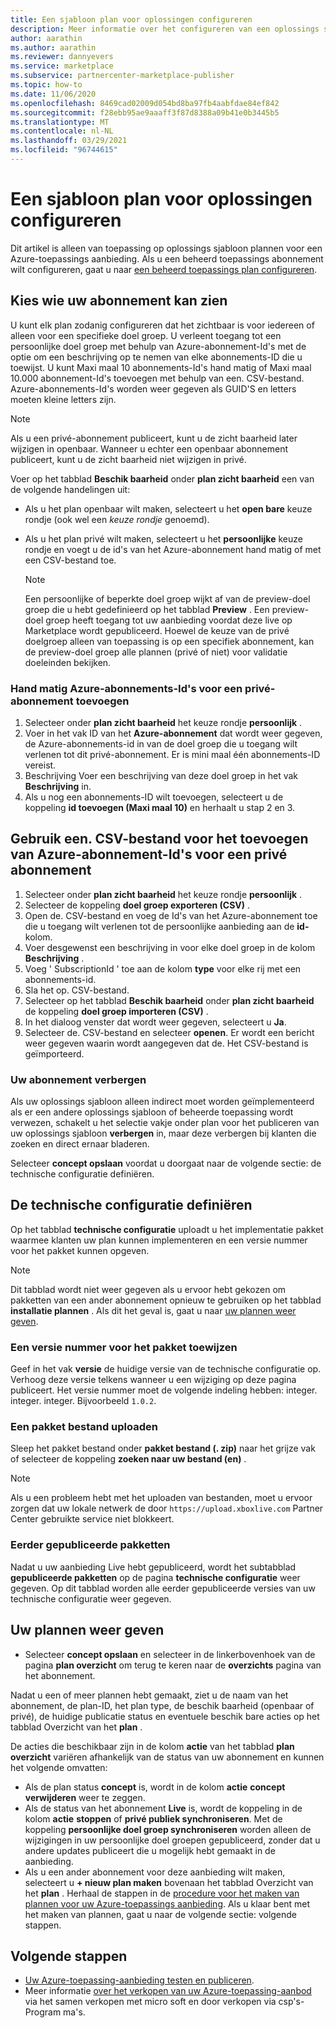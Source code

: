 ```yaml
---
title: Een sjabloon plan voor oplossingen configureren
description: Meer informatie over het configureren van een oplossings sjabloon plan voor uw Azure-toepassings aanbieding in Partner Center.
author: aarathin
ms.author: aarathin
ms.reviewer: dannyevers
ms.service: marketplace
ms.subservice: partnercenter-marketplace-publisher
ms.topic: how-to
ms.date: 11/06/2020
ms.openlocfilehash: 8469cad02009d054bd8ba97fb4aabfdae84ef842
ms.sourcegitcommit: f28ebb95ae9aaaff3f87d8388a09b41e0b3445b5
ms.translationtype: MT
ms.contentlocale: nl-NL
ms.lasthandoff: 03/29/2021
ms.locfileid: "96744615"
---
```

# <a name="configure-a-solution-template-plan"></a>Een sjabloon plan voor oplossingen configureren

Dit artikel is alleen van toepassing op oplossings sjabloon plannen voor een Azure-toepassings aanbieding. Als u een beheerd toepassings abonnement wilt configureren, gaat u naar [een beheerd toepassings plan configureren](create-new-azure-apps-offer-managed.md).

## <a name="choose-who-can-see-your-plan"></a>Kies wie uw abonnement kan zien

U kunt elk plan zodanig configureren dat het zichtbaar is voor iedereen of alleen voor een specifieke doel groep. U verleent toegang tot een persoonlijke doel groep met behulp van Azure-abonnement-Id's met de optie om een beschrijving op te nemen van elke abonnements-ID die u toewijst. U kunt Maxi maal 10 abonnements-Id's hand matig of Maxi maal 10.000 abonnement-Id's toevoegen met behulp van een. CSV-bestand. Azure-abonnements-Id's worden weer gegeven als GUID'S en letters moeten kleine letters zijn.

> [!NOTE]
> Als u een privé-abonnement publiceert, kunt u de zicht baarheid later wijzigen in openbaar. Wanneer u echter een openbaar abonnement publiceert, kunt u de zicht baarheid niet wijzigen in privé.

Voer op het tabblad **Beschik baarheid** onder **plan zicht baarheid** een van de volgende handelingen uit:

- Als u het plan openbaar wilt maken, selecteert u het **open bare** keuze rondje (ook wel een _keuze rondje_ genoemd).
- Als u het plan privé wilt maken, selecteert u het **persoonlijke** keuze rondje en voegt u de id's van het Azure-abonnement hand matig of met een CSV-bestand toe.

    > [!NOTE]
    > Een persoonlijke of beperkte doel groep wijkt af van de preview-doel groep die u hebt gedefinieerd op het tabblad **Preview** . Een preview-doel groep heeft toegang tot uw aanbieding voordat deze live op Marketplace wordt gepubliceerd. Hoewel de keuze van de privé doelgroep alleen van toepassing is op een specifiek abonnement, kan de preview-doel groep alle plannen (privé of niet) voor validatie doeleinden bekijken.

### <a name="manually-add-azure-subscription-ids-for-a-private-plan"></a>Hand matig Azure-abonnements-Id's voor een privé-abonnement toevoegen

1. Selecteer onder **plan zicht baarheid** het keuze rondje **persoonlijk** .
1. Voer in het vak ID van het **Azure-abonnement** dat wordt weer gegeven, de Azure-abonnements-id in van de doel groep die u toegang wilt verlenen tot dit privé-abonnement. Er is mini maal één abonnements-ID vereist.
1. Beschrijving Voer een beschrijving van deze doel groep in het vak **Beschrijving** in.
1. Als u nog een abonnements-ID wilt toevoegen, selecteert u de koppeling **id toevoegen (Maxi maal 10)** en herhaalt u stap 2 en 3.

## <a name="use-a-csv-file-to-add-azure-subscription-ids-for-a-private-plan"></a>Gebruik een. CSV-bestand voor het toevoegen van Azure-abonnement-Id's voor een privé abonnement

1. Selecteer onder **plan zicht baarheid** het keuze rondje **persoonlijk** .
1. Selecteer de koppeling **doel groep exporteren (CSV)** .
1. Open de. CSV-bestand en voeg de Id's van het Azure-abonnement toe die u toegang wilt verlenen tot de persoonlijke aanbieding aan de **id-** kolom.
1. Voer desgewenst een beschrijving in voor elke doel groep in de kolom **Beschrijving** .
1. Voeg ' SubscriptionId ' toe aan de kolom **type** voor elke rij met een abonnements-id.
1. Sla het op. CSV-bestand.
1. Selecteer op het tabblad **Beschik baarheid** onder **plan zicht baarheid** de koppeling **doel groep importeren (CSV)** .
1. In het dialoog venster dat wordt weer gegeven, selecteert u **Ja**.
1. Selecteer de. CSV-bestand en selecteer **openen**. Er wordt een bericht weer gegeven waarin wordt aangegeven dat de. Het CSV-bestand is geïmporteerd.

### <a name="hide-your-plan"></a>Uw abonnement verbergen

Als uw oplossings sjabloon alleen indirect moet worden geïmplementeerd als er een andere oplossings sjabloon of beheerde toepassing wordt verwezen, schakelt u het selectie vakje onder plan voor het publiceren van uw oplossings sjabloon **verbergen** in, maar deze verbergen bij klanten die zoeken en direct ernaar bladeren.

Selecteer **concept opslaan** voordat u doorgaat naar de volgende sectie: de technische configuratie definiëren.

## <a name="define-the-technical-configuration"></a>De technische configuratie definiëren

Op het tabblad **technische configuratie** uploadt u het implementatie pakket waarmee klanten uw plan kunnen implementeren en een versie nummer voor het pakket kunnen opgeven.

> [!NOTE]
> Dit tabblad wordt niet weer gegeven als u ervoor hebt gekozen om pakketten van een ander abonnement opnieuw te gebruiken op het tabblad **installatie plannen** . Als dit het geval is, gaat u naar [uw plannen weer geven](#view-your-plans).

### <a name="assign-a-version-number-for-the-package"></a>Een versie nummer voor het pakket toewijzen

Geef in het vak **versie** de huidige versie van de technische configuratie op. Verhoog deze versie telkens wanneer u een wijziging op deze pagina publiceert. Het versie nummer moet de volgende indeling hebben: integer. integer. integer. Bijvoorbeeld `1.0.2`.

### <a name="upload-a-package-file"></a>Een pakket bestand uploaden

Sleep het pakket bestand onder **pakket bestand (. zip)** naar het grijze vak of selecteer de koppeling **zoeken naar uw bestand (en)** .

> [!NOTE]
> Als u een probleem hebt met het uploaden van bestanden, moet u ervoor zorgen dat uw lokale netwerk de door `https://upload.xboxlive.com` Partner Center gebruikte service niet blokkeert.

### <a name="previously-published-packages"></a>Eerder gepubliceerde pakketten

Nadat u uw aanbieding Live hebt gepubliceerd, wordt het subtabblad **gepubliceerde pakketten** op de pagina **technische configuratie** weer gegeven. Op dit tabblad worden alle eerder gepubliceerde versies van uw technische configuratie weer gegeven.

## <a name="view-your-plans"></a>Uw plannen weer geven

- Selecteer **concept opslaan** en selecteer in de linkerbovenhoek van de pagina **plan overzicht** om terug te keren naar de **overzichts** pagina van het abonnement.

Nadat u een of meer plannen hebt gemaakt, ziet u de naam van het abonnement, de plan-ID, het plan type, de beschik baarheid (openbaar of privé), de huidige publicatie status en eventuele beschik bare acties op het tabblad Overzicht van het **plan** .

De acties die beschikbaar zijn in de kolom **actie** van het tabblad **plan overzicht** variëren afhankelijk van de status van uw abonnement en kunnen het volgende omvatten:

- Als de plan status **concept** is, wordt in de kolom **actie** **concept verwijderen** weer te zeggen.
- Als de status van het abonnement **Live** is, wordt de koppeling in de kolom **actie** **stoppen** of **privé publiek synchroniseren**. Met de koppeling **persoonlijke doel groep synchroniseren** worden alleen de wijzigingen in uw persoonlijke doel groepen gepubliceerd, zonder dat u andere updates publiceert die u mogelijk hebt gemaakt in de aanbieding.
- Als u een ander abonnement voor deze aanbieding wilt maken, selecteert u **+ nieuw plan maken** bovenaan het tabblad Overzicht van het **plan** . Herhaal de stappen in de [procedure voor het maken van plannen voor uw Azure-toepassings aanbieding](create-new-azure-apps-offer-plans.md). Als u klaar bent met het maken van plannen, gaat u naar de volgende sectie: volgende stappen.

## <a name="next-steps"></a>Volgende stappen

- [Uw Azure-toepassing-aanbieding testen en publiceren](create-new-azure-apps-offer-test-publish.md).
- Meer informatie [over het verkopen van uw Azure-toepassing-aanbod](create-new-azure-apps-offer-marketing.md) via het samen verkopen met micro soft en door verkopen via csp's-Program ma's.
